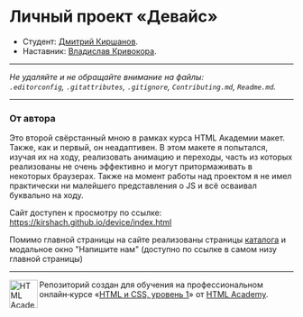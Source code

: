 # Личный проект «Девайс»

* Студент: [Дмитрий Киршанов](https://up.htmlacademy.ru/htmlcss/28/user/1476617).
* Наставник: [Владислав Кривокора](https://htmlacademy.ru/profile/id167185).

---

_Не удаляйте и не обращайте внимание на файлы:_<br>
_`.editorconfig`, `.gitattributes`, `.gitignore`, `Contributing.md`, `Readme.md`._

---

### От автора

Это второй свёрстанный мною в рамках курса HTML Академии макет. Также, как и первый, он неадаптивен. 
В этом макете я попытался, изучая их на ходу, реализовать анимацию и переходы, часть из которых реализованы не очень эффективно и могут притормаживать в некоторых браузерах. Также на момент работы над проектом я не имел практически ни малейшего представления о JS и всё осваивал буквально на ходу.

Сайт доступен к просмотру по ссылке: https://kirshach.github.io/device/index.html

Помимо главной страницы на сайте реализованы страницы [каталога](https://kirshach.github.io/device/catalog.html) и модальное окно "Напишите нам" (доступно по ссылке в самом низу главной страницы)



---

<a href="https://htmlacademy.ru/intensive/htmlcss"><img align="left" width="50" height="50" alt="HTML Academy" src="https://up.htmlacademy.ru/static/img/intensive/htmlcss/logo-for-github-2.png"></a>

Репозиторий создан для обучения на профессиональном онлайн‑курсе «[HTML и CSS, уровень 1](https://htmlacademy.ru/intensive/htmlcss)» от [HTML Academy](https://htmlacademy.ru).

